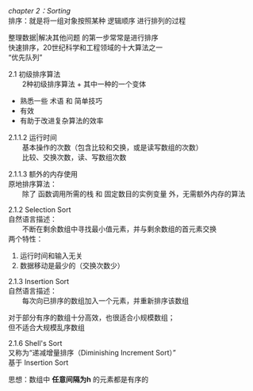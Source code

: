 *chapter 2：Sorting*  
排序：就是将一组对象按照某种 逻辑顺序 进行排列的过程

整理数据|解决其他问题 的第一步常常是进行排序  
快速排序，20世纪科学和工程领域的十大算法之一  
“优先队列”

2.1 初级排序算法  
&emsp;&emsp;2种初级排序算法 + 其中一种的一个变体

- 熟悉一些 术语 和 简单技巧
- 有效
- 有助于改进复杂算法的效率

2.1.1.2 运行时间  
&emsp;&emsp;基本操作的次数（包含比较和交换，或是读写数组的次数）  
&emsp;&emsp;比较、交换次数，读、写数组次数  

2.1.1.3 额外的内存使用  
原地排序算法：  
&emsp;&emsp;除了 函数调用所需的栈 和 固定数目的实例变量 外，无需额外内存的算法

2.1.2 Selection Sort  
自然语言描述：  
&emsp;&emsp;不断在剩余数组中寻找最小值元素，并与剩余数组的首元素交换  
两个特性：
1. 运行时间和输入无关
2. 数据移动是最少的（交换次数少）  

2.1.3 Insertion Sort  
自然语言描述：  
&emsp;&emsp;每次向已排序的数组加入一个元素，并重新排序该数组

对于部分有序的数组十分高效，也很适合小规模数组；  
但不适合大规模乱序数组

2.1.6 Shell's Sort  
又称为“递减增量排序（Diminishing Increment Sort）”  
基于 Insertion Sort

思想：数组中 **任意间隔为h** 的元素都是有序的